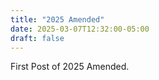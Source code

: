 ```yaml
---
title: "2025 Amended"
date: 2025-03-07T12:32:00-05:00
draft: false 
---
```

First Post of 2025 Amended.
